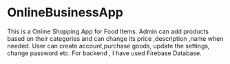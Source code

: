 # OnlineBusinessApp
This is a Online Shopping App for Food Items. Admin can add products based on their categories and can change its price ,description ,name 
when needed. User can create account,purchase goods, update the settings, change password  etc.
For backend , I have used Firebase Database.
